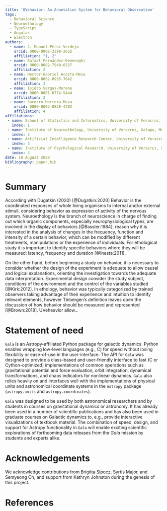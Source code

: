 ```yaml
---
title: 'UVehavior: An Annotation System for Behavioral Observation'
tags:
  - Behavioral Science
  - Neuroethology
  - TypeScript
  - Angular
  - Electron
authors:
  - name: J. Manuel Pérez-Verdejo
    orcid: 0000-0002-3398-2632
    affiliation: "1, 2"
  - name: Rafael Fernández-Demeneghi
    orcid: 0000-0002-7540-6537
    affiliation: 2
  - name: Héctor-Gabriel Acosta-Mesa
    orcid: 0000-0002-0935-7642
    affiliation: 3
  - name: Isidro Vargas-Moreno
    orcid: 0000-0001-6774-9444
    affiliation: 2
  - name: Socorro Herrera-Meza
    orcid: 0000-0003-0838-470X
    affiliation: 4
affiliations:
 - name: School of Statistics and Informatics, University of Veracruz, Xalapa, Mexico
   index: 1
 - name: Institute of Neuroethology, University of Veracruz, Xalapa, Mexico
   index: 2
 - name: Artificial Intelligence Research Center, University of Veracruz, Xalapa, Mexico
   index: 3
 - name: Institute of Psychological Research, University of Veracruz, Xalapa, Mexico
   index: 4
date: 18 August 2020
bibliography: paper.bib
---
```


# Summary

According with Dugatkin (2020) [@Dugatkin:2020] Behavior is the coordinated responses of whole living organisms to internal and/or external stimuli, considering behavior as expression of activity of the nervous system. 
Neuroethology is the branch of neuroscience in charge of finding out which organic components, especially neurophysiological types, are involved in the display of behaviors [@Bassler:1984], reason why it is interested in the analysis of changes in the frequency, function and intensity of a certain behavior, which can be modified by different treatments, manipulations or the experience of individuals. For ethological study it is important to identify specific behaviors where they will be measured: latency, frequency and duration [@Inesta:2011].

On the other hand, before beginning a study on behavior, it is necessary to consider whether the design of the experiment is adequate to allow causal and logical explanations, orienting the investigation towards the adequate data interpretation. Experimental design consider the study subject, conditions of the environment and the control of the variables studied [@Kirk:2012]. In ethology, behavior was typically categorized by trained observers taking advantage of their experience and intuition to identify relevant elements, however Tinbergen’s definition leaves open the discussion of how behavior should be measured and represented [@Brown:2018]. UVeheavior allow...


# Statement of need 

`Gala` is an Astropy-affiliated Python package for galactic dynamics. Python
enables wrapping low-level languages (e.g., C) for speed without losing
flexibility or ease-of-use in the user-interface. The API for `Gala` was
designed to provide a class-based and user-friendly interface to fast (C or
Cython-optimized) implementations of common operations such as gravitational
potential and force evaluation, orbit integration, dynamical transformations,
and chaos indicators for nonlinear dynamics. `Gala` also relies heavily on and
interfaces well with the implementations of physical units and astronomical
coordinate systems in the `Astropy` package (`astropy.units` and
`astropy.coordinates`).

`Gala` was designed to be used by both astronomical researchers and by
students in courses on gravitational dynamics or astronomy. It has already been
used in a number of scientific publications  and has also been
used in graduate courses on Galactic dynamics to, e.g., provide interactive
visualizations of textbook material. The combination of speed,
design, and support for Astropy functionality in `Gala` will enable exciting
scientific explorations of forthcoming data releases from the *Gaia* mission by students and experts alike.


# Acknowledgements

We acknowledge contributions from Brigitta Sipocz, Syrtis Major, and Semyeong
Oh, and support from Kathryn Johnston during the genesis of this project.

# References